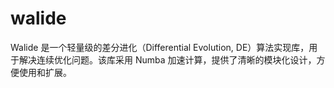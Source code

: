 # walide
Walide 是一个轻量级的差分进化（Differential Evolution, DE）算法实现库，用于解决连续优化问题。该库采用 Numba 加速计算，提供了清晰的模块化设计，方便使用和扩展。
